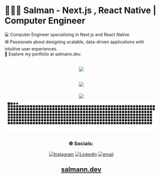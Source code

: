 # 🧑🏽‍💻 Salman - Next.js , React Native | Computer Engineer
💻 Computer Engineer specializing in Next.js and React Native<br>🕸️ Passionate about designing scalable, data-driven applications with intuitive user experiences. <br>💼 Explore my portfolio at salmann.dev.

<div align="center">



![](https://nirzak-streak-stats.vercel.app/?user=thesalmanx&theme=radical&hide_border=true)<br/><br/>
![](https://github-readme-stats.vercel.app/api/top-langs/?username=thesalmanx&theme=radical&hide_border=true&include_all_commits=true&count_private=false&layout=compact)
---
[![](https://visitcount.itsvg.in/api?id=thesalmanx&icon=0&color=0)](https://visitcount.itsvg.in)
![snake gif](https://github.com/thesalmanx/thesalmanx/blob/output/github-snake-dark.svg)
### 🌐 Socials:
[![Instagram](https://img.shields.io/badge/Instagram-%23E4405F.svg?logo=Instagram&logoColor=white)](https://instagram.com/https://www.instagram.com/salmann.ii) [![LinkedIn](https://img.shields.io/badge/LinkedIn-%230077B5.svg?logo=linkedin&logoColor=white)](https://linkedin.com/in/https://linkedin.com/in/thesalmanx) [![email](https://img.shields.io/badge/Email-D14836?logo=gmail&logoColor=white)](mailto:thesalmanx@gmail.com) 
## [salmann.dev](https://salmann.dev)

</div>
